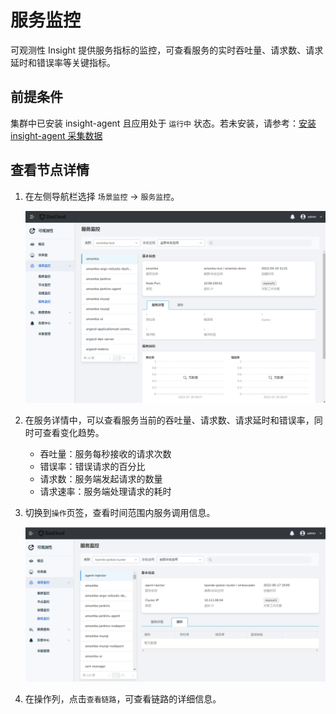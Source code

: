 # 服务监控

可观测性 Insight 提供服务指标的监控，可查看服务的实时吞吐量、请求数、请求延时和错误率等关键指标。

## 前提条件

集群中已安装 insight-agent 且应用处于 `运行中` 状态。若未安装，请参考：[安装 insight-agent 采集数据](../../06UserGuide/01quickstart/installagent.md)

## 查看节点详情

1. 在左侧导航栏选择 `场景监控` -> `服务监控`。

    ![服务监控](../../images/service01.png)

2. 在服务详情中，可以查看服务当前的吞吐量、请求数、请求延时和错误率，同时可查看变化趋势。

    - 吞吐量：服务每秒接收的请求次数
    - 错误率：错误请求的百分比  
    - 请求数：服务端发起请求的数量
    - 请求速率：服务端处理请求的耗时

3. 切换到`操作`页签，查看时间范围内服务调用信息。

    ![操作](../../images/service02.png)

4. 在操作列，点击`查看链路`，可查看链路的详细信息。
